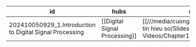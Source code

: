 
| id                                                       | hubs                          | source                                                                        |
| -------------------------------------------------------- | ----------------------------- | ----------------------------------------------------------------------------- |
| 202410050929_1.Introduction to Digital Signal Processing | [[Digital Signal Processing]] | [[///media/cuongdc\Game&Learn/Ki5/XL tin hieu so/Slides-Videos/Chapter1.pdf]] |
